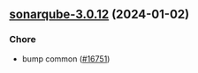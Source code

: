 

## [sonarqube-3.0.12](https://github.com/truecharts/charts/compare/sonarqube-3.0.11...sonarqube-3.0.12) (2024-01-02)

### Chore



- bump common ([#16751](https://github.com/truecharts/charts/issues/16751))
